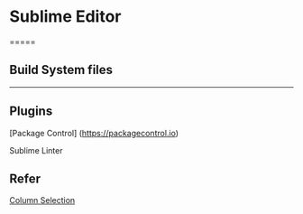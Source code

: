 # Sublime Editor

=====

## Build System files

-----

## Plugins 

  [Package Control] (https://packagecontrol.io)
    
  Sublime Linter
  
## Refer
  
  [Column Selection](https://www.sublimetext.com/docs/2/column_selection.html)
